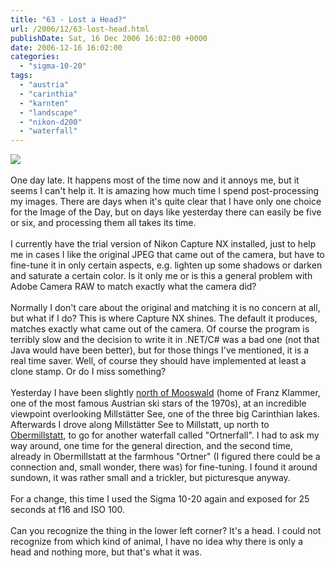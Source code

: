 ```yaml
---
title: "63 - Lost a Head?"
url: /2006/12/63-lost-head.html
publishDate: Sat, 16 Dec 2006 16:02:00 +0000
date: 2006-12-16 16:02:00
categories: 
  - "sigma-10-20"
tags: 
  - "austria"
  - "carinthia"
  - "karnten"
  - "landscape"
  - "nikon-d200"
  - "waterfall"
---
```

<a href="https://d25zfm9zpd7gm5.cloudfront.net/1200x1200/2006/20061215_161944_ps.jpg"><img src="https://d25zfm9zpd7gm5.cloudfront.net/0600x0600/2006/20061215_161944_ps.jpg"/></a><br/><br/>One day late. It happens most of the time now and it annoys me, but it seems I can't help it. It is amazing how much time I spend post-processing my images. There are days when it's quite clear that I have only one choice for the Image of the Day, but on days like yesterday there can easily be five or six, and processing them all takes its time.<br/><br/>I currently have the trial version of Nikon Capture NX installed, just to help me in cases I like the original JPEG that came out of the camera, but have to fine-tune it in only certain aspects, e.g. lighten up some shadows or darken and saturate a certain color. Is it only me or is this a general problem with Adobe Camera RAW to match exactly what the camera did?<br/><br/>Normally I don't care about the original and matching it is no concern at all, but what if I do? This is where Capture NX shines. The default it produces, matches exactly what came out of the camera. Of course the program is terribly slow and the decision to write it in .NET/C# was a bad one (not that Java would have been better), but for those things I've mentioned, it is a real time saver. Well, of course they should have implemented at least a clone stamp. Or do I miss something?<br/><br/>Yesterday I have been slightly <a href="http://maps.google.com/?ie=UTF8&om=1&z=12&ll=46.765618,13.668709&spn=0.210007,0.238953" target="_blank">north of Mooswald</a> (home of Franz Klammer, one of the most famous Austrian ski stars of the 1970s), at an incredible viewpoint overlooking Millstätter See, one of the three big Carinthian lakes. Afterwards I drove along Millstätter See to Millstatt, up north to <a href="http://maps.google.com/?ie=UTF8&om=1&z=13&ll=46.812514,13.591633&spn=0.104912,0.119476" target="_blank">Obermillstatt</a>, to go for another waterfall called "Ortnerfall". I had to ask my way around, one time for the general direction, and the second time, already in Obermillstatt at the farmhous "Ortner" (I figured there could be a connection and, small wonder, there was) for fine-tuning. I found it around sundown, it was rather small and a trickler, but picturesque anyway.<br/><br/>For a change, this time I used the Sigma 10-20 again and exposed for 25 seconds at f16 and ISO 100.<br/><br/>Can you recognize the thing in the lower left corner? It's a head. I could not recognize from which kind of animal, I have no idea why there is only a head and nothing more, but that's what it was.
